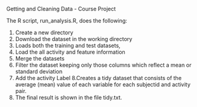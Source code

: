 Getting and Cleaning Data - Course Project

The R script, run_analysis.R, does the following:
1. Create a new directory
2. Download the dataset in the working directory
3. Loads both the training and test datasets, 
4. Load the all activity and feature information
5. Merge the datasets
6. Filter the dataset keeping only those columns which reflect a mean or standard deviation
7. Add the activity Label
8.Creates a tidy dataset that consists of the average (mean) value of each variable for each subjectid and activity pair.
9. The final result is shown in the file tidy.txt.
